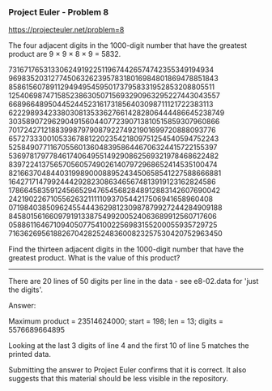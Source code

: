 ### Project Euler - Problem 8

https://projecteuler.net/problem=8

The four adjacent digits in the 1000-digit number that have the greatest
product are 9 × 9 × 8 × 9 = 5832.

73167176531330624919225119674426574742355349194934
96983520312774506326239578318016984801869478851843
85861560789112949495459501737958331952853208805511
12540698747158523863050715693290963295227443043557
66896648950445244523161731856403098711121722383113
62229893423380308135336276614282806444486645238749
30358907296290491560440772390713810515859307960866
70172427121883998797908792274921901699720888093776
65727333001053367881220235421809751254540594752243
52584907711670556013604839586446706324415722155397
53697817977846174064955149290862569321978468622482
83972241375657056057490261407972968652414535100474
82166370484403199890008895243450658541227588666881
16427171479924442928230863465674813919123162824586
17866458359124566529476545682848912883142607690042
24219022671055626321111109370544217506941658960408
07198403850962455444362981230987879927244284909188
84580156166097919133875499200524063689912560717606
05886116467109405077541002256983155200055935729725
71636269561882670428252483600823257530420752963450

Find the thirteen adjacent digits in the 1000-digit number that have the
greatest product.  What is the value of this product?

---

There are 20 lines of 50 digits per line in the data - see e8-02.data for
'just the digits'.

Answer:

Maximum product =   23514624000; start =  198; len = 13; digits = 5576689664895

Looking at the last 3 digits of line 4 and the first 10 of line 5
matches the printed data.

Submitting the answer to Project Euler confirms that it is correct.  It
also suggests that this material should be less visible in the repository.
